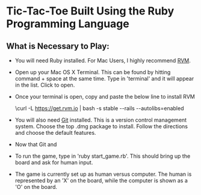 Tic-Tac-Toe Built Using the Ruby Programming Language
========
What is Necessary to Play:
--------
- You will need Ruby installed. For Mac Users, I highly recommend [RVM](https://rvm.io/).

- Open up your Mac OS X Terminal. This can be found by hitting command + space at the same time. Type in 'terminal' and it will appear in the list. Click to open.

- Once your terminal is open, copy and paste the below line to install RVM

    \curl -L https://get.rvm.io | bash -s stable --rails --autolibs=enabled

- You will also need [Git](https://code.google.com/p/git-osx-installer/downloads/list?can=3&q=&sort=-uploaded&colspec=Filename+Summary+Uploaded+Size+DownloadCount) installed. This is a version control management system. Choose the top .dmg package to install. Follow the directions and choose the default features.

- Now that Git and 

- To run the game, type in 'ruby start_game.rb'. This should bring up the board and ask for human input.

- The game is currently set up as human versus computer. The human is represented by an 'X' on the board, while the computer is shown as a 'O' on the board.